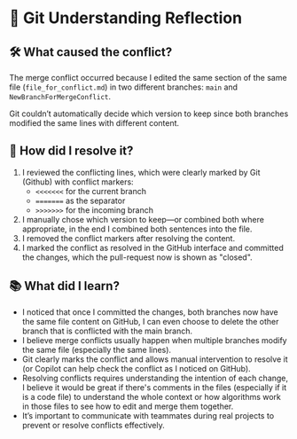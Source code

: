 # 🧠 Git Understanding Reflection

## 🛠️ What caused the conflict?

The merge conflict occurred because I edited the same section of the same file (`file_for_conflict.md`) in two different branches: `main` and `NewBranchForMergeConflict`. 

Git couldn’t automatically decide which version to keep since both branches modified the same lines with different content.

## 🔧 How did I resolve it?

1. I reviewed the conflicting lines, which were clearly marked by Git (Github) with conflict markers:
   - `<<<<<<<` for the current branch
   - `=======` as the separator
   - `>>>>>>>` for the incoming branch
2. I manually chose which version to keep—or combined both where appropriate, in the end I combined both sentences into the file.
3. I removed the conflict markers after resolving the content.
4. I marked the conflict as resolved in the GitHub interface and committed the changes, which the pull-request now is shown as "closed".

## 📚 What did I learn?

- I noticed that once I committed the changes, both branches now have the same file content on GitHub, I can even choose to delete the other branch that is conflicted with the main branch.
- I believe merge conflicts usually happen when multiple branches modify the same file (especially the same lines).
- Git clearly marks the conflict and allows manual intervention to resolve it (or Copilot can help check the conflict as I noticed on GitHub).
- Resolving conflicts requires understanding the intention of each change, I believe it would be great if there's comments in the files (especially if it is a code file) to understand the whole context or how algorithms work in those files to see how to edit and merge them together.
- It’s important to communicate with teammates during real projects to prevent or resolve conflicts effectively.
